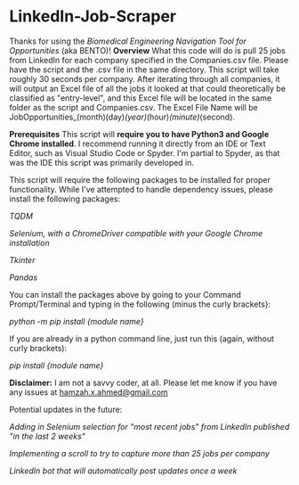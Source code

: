 # LinkedIn-Job-Scraper
Thanks for using the _Biomedical Engineering Navigation Tool for Opportunities_ (aka BENTO)!
__Overview__
What this code will do is pull 25 jobs from LinkedIn for each company specified in the Companies.csv file. Please have the script and the .csv file in the same directory. This script will take roughly 30 seconds per company. After iterating through all companies, it will output an Excel file of all the jobs it looked at that could theoretically be classified as "entry-level", and this Excel file will be located in the same folder as the script and Companies.csv. The Excel File Name will be JobOpportunities_(month)(day)_(year)_(hour)_(minute)_(second).

__Prerequisites__
This script will __require you to have Python3 and Google Chrome installed__. I recommend running it directly from an IDE or Text Editor, such as Visual Studio Code or Spyder. I'm partial to Spyder, as that was the IDE this script was primarily developed in.

This script will require the following packages to be installed for proper functionality. While I've attempted to handle dependency issues, please install the following packages:
  
  _TQDM_
  
  _Selenium, with a ChromeDriver compatible with your Google Chrome installation_
  
  _Tkinter_
  
  _Pandas_

You can install the packages above by going to your Command Prompt/Terminal and typing in the following (minus the curly brackets}:
  
  _python -m pip install {module name}_

If you are already in a python command line, just run this (again, without curly brackets):
  
  _pip install {module name}_


__Disclaimer:__ I am not a savvy coder, at all. Please let me know if you have any issues at hamzah.x.ahmed@gmail.com 

Potential updates in the future:
  
  _Adding in Selenium selection for "most recent jobs" from LinkedIn published "in the last 2 weeks"_
  
  _Implementing a scroll to try to capture more than 25 jobs per company_
  
  _LinkedIn bot that will automatically post updates once a week_
 
